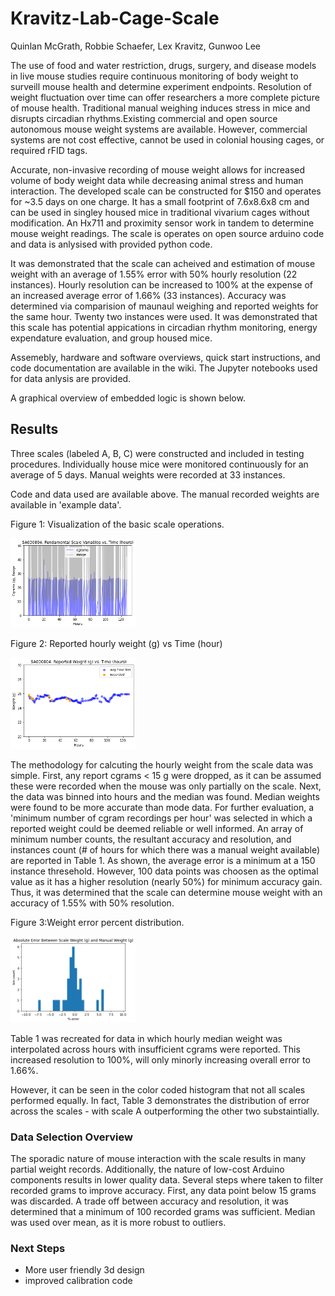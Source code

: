 # Kravitz-Lab-Cage-Scale
Quinlan McGrath, Robbie Schaefer, Lex Kravitz, Gunwoo Lee

  The use of food and water restriction, drugs, surgery, and disease models in live mouse studies require continuous monitoring of body weight to surveill mouse health and determine experiment endpoints. Resolution of weight fluctuation over time can offer researchers a more complete picture of mouse health. Traditional manual weighing induces stress in mice and disrupts circadian rhythms.Existing commercial and open source autonomous mouse weight systems are available. However, commercial systems are not cost effective, cannot be used in colonial housing cages, or required rFID tags. 
 
Accurate, non-invasive recording of mouse weight allows for increased volume of body weight data while decreasing animal stress and human interaction. The developed scale can be constructed for $150 and operates for ~3.5 days on one charge. It has a small footprint of 7.6x8.6x8 cm and can be used in singley housed mice in traditional vivarium cages without modification. An Hx711 and proximity sensor work in tandem to determine mouse weight readings. The scale is operates on open source arduino code and data is anlysised with provided python code. 
  
  It was demonstrated that the scale can acheived and estimation of mouse weight with an average of 1.55% error with 50% hourly resolution (22 instances). Hourly resolution can be increased to 100% at the expense of an increased average error of 1.66% (33 instances). Accuracy was determined via comparision of maunaul weighing and reported weights for the same hour. Twenty two instances were used. It was demonstrated that this scale has potential appications in circadian rhythm monitoring, energy expendature evaluation, and group housed mice.  
  
 Assemebly, hardware and software overviews, quick start instructions, and code documentation are available in the wiki. The Jupyter notebooks used for data anlysis are provided. 

A graphical overview of embedded logic is shown below. 

## Results
Three scales (labeled A, B, C) were constructed and included in testing procedures. Individually house mice were monitored continuously for an average of 5 days. Manual weights were recorded at 33 instances.  

Code and data used are available above. The manual recorded weights are available in 'example data'.

Figure 1: Visualization of the basic scale operations. 

<img src="https://github.com/qmcgrath/Kravitz-Lab-Cage-Scale/blob/main/Images/rangeandCgramsSA.png" width="200">

Figure 2: Reported hourly weight (g) vs Time (hour)

<img src="https://github.com/qmcgrath/Kravitz-Lab-Cage-Scale/blob/main/Images/weightVsRecordSA.png" width="200">


The methodology for calcuting the hourly weight from the scale data was simple. First, any report cgrams < 15 g were dropped, as it can be assumed these were recorded when the mouse was only partially on the scale. Next, the data was binned into hours and the median was found. Median weights were found to be more accurate than mode data. For further evaluation, a 'minimum number of cgram recordings per hour' was selected in which a reported weight could be deemed reliable or well informed. An array of minimum number counts, the resultant accuracy and resolution, and instances count (# of hours for which there was a manual weight available) are reported in Table 1. As shown, the average error is a minimum at a 150 instance thresehold. However, 100 data points was choosen as the optimal value as it has a higher resolution (nearly 50%) for minimum accuracy gain. Thus, it was determined that the scale can determine mouse weight with an accuracy of 1.55% with 50% resolution.


Figure 3:Weight error percent distribution. 

<img src="https://github.com/qmcgrath/Kravitz-Lab-Cage-Scale/blob/main/Images/histrogamErrorNoScaleSEp.png" width="200">


Table 1 was recreated for data in which hourly median weight was interpolated across hours with insufficient cgrams were reported. This increased resolution to 100%, will only minorly increasing overall error to 1.66%. 

However, it can be seen in the color coded histogram that not all scales performed equally. In fact, Table 3 demonstrates the distribution of error across the scales - with scale A outperforming the other two substaintially.

### Data Selection Overview
The sporadic nature of mouse interaction with the scale results in many partial weight records. Additionally, the nature of low-cost Arduino components results in lower quality data. Several steps where taken to filter recorded grams to improve accuracy. First, any data point below 15 grams was discarded. A trade off between accuracy and resolution, it was determined that a minimum of 100 recorded grams was sufficient. Median was used over mean, as it is more robust to outliers.  

### Next Steps 
- More user friendly 3d design 
- improved calibration code 
